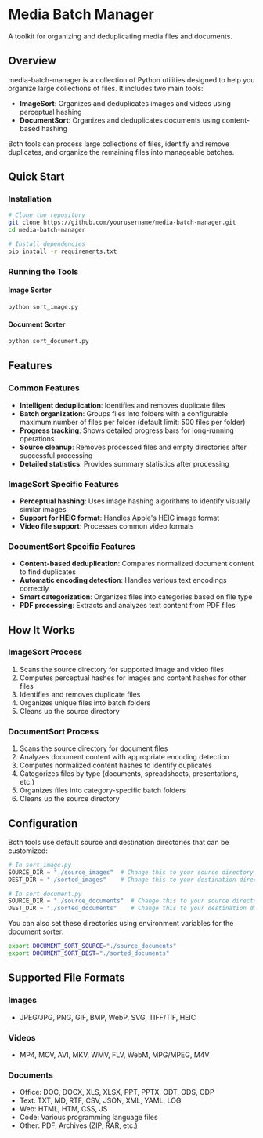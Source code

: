 # Media Batch Manager

A toolkit for organizing and deduplicating media files and documents.

## Overview

media-batch-manager is a collection of Python utilities designed to help you organize large collections of files. It includes two main tools:

- **ImageSort**: Organizes and deduplicates images and videos using perceptual hashing
- **DocumentSort**: Organizes and deduplicates documents using content-based hashing

Both tools can process large collections of files, identify and remove duplicates, and organize the remaining files into manageable batches.

## Quick Start

### Installation

```bash
# Clone the repository
git clone https://github.com/yourusername/media-batch-manager.git
cd media-batch-manager

# Install dependencies
pip install -r requirements.txt
```

### Running the Tools

#### Image Sorter

```bash
python sort_image.py
```

#### Document Sorter

```bash
python sort_document.py
```

## Features

### Common Features

- **Intelligent deduplication**: Identifies and removes duplicate files
- **Batch organization**: Groups files into folders with a configurable maximum number of files per folder (default limit: 500 files per folder)
- **Progress tracking**: Shows detailed progress bars for long-running operations
- **Source cleanup**: Removes processed files and empty directories after successful processing
- **Detailed statistics**: Provides summary statistics after processing

### ImageSort Specific Features

- **Perceptual hashing**: Uses image hashing algorithms to identify visually similar images
- **Support for HEIC format**: Handles Apple's HEIC image format
- **Video file support**: Processes common video formats

### DocumentSort Specific Features

- **Content-based deduplication**: Compares normalized document content to find duplicates
- **Automatic encoding detection**: Handles various text encodings correctly
- **Smart categorization**: Organizes files into categories based on file type
- **PDF processing**: Extracts and analyzes text content from PDF files

## How It Works

### ImageSort Process

1. Scans the source directory for supported image and video files
2. Computes perceptual hashes for images and content hashes for other files
3. Identifies and removes duplicate files
4. Organizes unique files into batch folders
5. Cleans up the source directory

### DocumentSort Process

1. Scans the source directory for document files
2. Analyzes document content with appropriate encoding detection
3. Computes normalized content hashes to identify duplicates
4. Categorizes files by type (documents, spreadsheets, presentations, etc.)
5. Organizes files into category-specific batch folders
6. Cleans up the source directory

## Configuration

Both tools use default source and destination directories that can be customized:

```python
# In sort_image.py
SOURCE_DIR = "./source_images"  # Change this to your source directory
DEST_DIR = "./sorted_images"    # Change this to your destination directory

# In sort_document.py
SOURCE_DIR = "./source_documents"  # Change this to your source directory
DEST_DIR = "./sorted_documents"    # Change this to your destination directory
```

You can also set these directories using environment variables for the document sorter:

```bash
export DOCUMENT_SORT_SOURCE="./source_documents"
export DOCUMENT_SORT_DEST="./sorted_documents"
```

## Supported File Formats

### Images

- JPEG/JPG, PNG, GIF, BMP, WebP, SVG, TIFF/TIF, HEIC

### Videos

- MP4, MOV, AVI, MKV, WMV, FLV, WebM, MPG/MPEG, M4V

### Documents

- Office: DOC, DOCX, XLS, XLSX, PPT, PPTX, ODT, ODS, ODP
- Text: TXT, MD, RTF, CSV, JSON, XML, YAML, LOG
- Web: HTML, HTM, CSS, JS
- Code: Various programming language files
- Other: PDF, Archives (ZIP, RAR, etc.)
